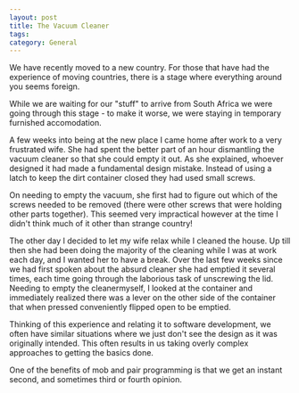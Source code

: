 ```yaml
---
layout: post
title: The Vacuum Cleaner
tags: 
category: General
---
```


We have recently moved to a new country. For those that have had the experience of moving countries, there is a stage where everything around you seems foreign.

While we are waiting for our "stuff" to arrive from South Africa we were going through this stage - to make it worse, we were staying in temporary furnished accomodation.

A few weeks into being at the new place I came home after work to a very frustrated wife. She had spent the better part of an hour dismantling the vacuum cleaner so that she could empty it out. As she explained, whoever designed it had made a fundamental design mistake. Instead of using a latch to keep the dirt container closed they had used small screws. 

On needing to empty the vacuum, she first had to figure out which of the screws needed to be removed (there were other screws that were holding other parts together). This seemed very impractical however at the time I didn't think much of it other than strange country!

The other day I decided to let my wife relax while I cleaned the house. Up till then she had been doing the majority of the cleaning while I was at work each day, and I wanted her to have a break. Over the last few weeks since we had first spoken about the absurd cleaner she had emptied it several times, each time going through the laborious task of unscrewing the lid. Needing to empty the cleanermyself, I looked at the container and immediately realized there was a lever on the other side of the container that when pressed conveniently flipped open to be emptied.

Thinking of this experience and relating it to software development, we often have similar situations where we just don't see the design as it was originally intended. This often results in us taking overly complex approaches to getting the basics done.

One of the benefits of mob and pair programming is that we get an instant second, and sometimes third or fourth opinion.
